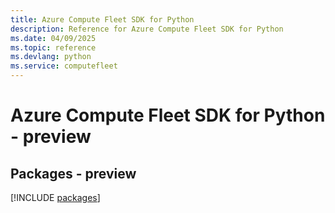 ```yaml
---
title: Azure Compute Fleet SDK for Python
description: Reference for Azure Compute Fleet SDK for Python
ms.date: 04/09/2025
ms.topic: reference
ms.devlang: python
ms.service: computefleet
---
```

# Azure Compute Fleet SDK for Python - preview
## Packages - preview
[!INCLUDE [packages](compute-fleet-index.md)]